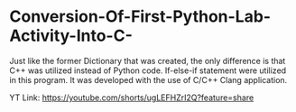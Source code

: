 # Conversion-Of-First-Python-Lab-Activity-Into-C-
Just like the former Dictionary that was created, the only difference is that C++ was utilized instead of Python code. If-else-if statement were utilized in this program. It was developed with the use of C/C++ Clang application.

YT Link: https://youtube.com/shorts/ugLEFHZrI2Q?feature=share
